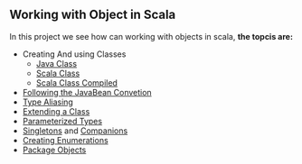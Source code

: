 Working with Object in Scala
---------------------------------
In this project we see how can working with objects in scala,  **the topcis are:**

* Creating And using Classes
  * [Java Class](https://github.com/robsonoduarte/learn-scala/blob/master/pragmatic-scala/working-with-objects/src/main/java/br/com/mystudies/java/Car.java)
  * [Scala Class](https://github.com/robsonoduarte/learn-scala/blob/master/pragmatic-scala/working-with-objects/src/main/scala/br/com/mystudies/scala/UseCar.scala)
  * [Scala Class Compiled](https://github.com/robsonoduarte/learn-scala/blob/master/pragmatic-scala/working-with-objects/src/main/scala/br/com/mystudies/scala/CreditCard.scala)
* [Following the JavaBean Convetion](https://github.com/robsonoduarte/learn-scala/blob/master/pragmatic-scala/working-with-objects/src/main/scala/br/com/mystudies/scala/JavaBeans.scala)
* [Type Aliasing](https://github.com/robsonoduarte/learn-scala/blob/master/pragmatic-scala/working-with-objects/src/main/scala/br/com/mystudies/scala/TypeAliasing.scala)
* [Extending a Class](https://github.com/robsonoduarte/learn-scala/blob/master/pragmatic-scala/working-with-objects/src/main/scala/br/com/mystudies/scala/Extending.scala)
* [Parameterized Types](https://github.com/robsonoduarte/learn-scala/blob/master/pragmatic-scala/working-with-objects/src/main/scala/br/com/mystudies/scala/ParameterizedType.scala)
* [Singletons](https://github.com/robsonoduarte/learn-scala/blob/master/pragmatic-scala/working-with-objects/src/main/scala/br/com/mystudies/scala/Singleton.scala) and [Companions](https://github.com/robsonoduarte/learn-scala/blob/master/pragmatic-scala/working-with-objects/src/main/scala/br/com/mystudies/scala/CompanionObjects.scala)
* [Creating Enumerations](https://github.com/robsonoduarte/learn-scala/blob/master/pragmatic-scala/working-with-objects/src/main/scala/br/com/mystudies/scala/currencies/Currency.scala) 
* [Package Objects](https://github.com/robsonoduarte/learn-scala/blob/master/pragmatic-scala/working-with-objects/src/main/scala/br/com/mystudies/scala/currencies/package.scala)

